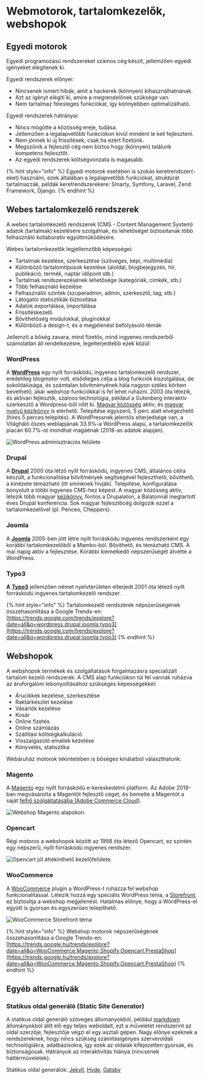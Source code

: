 # Webmotorok, tartalomkezelők, webshopok

## Egyedi motorok

Egyedi programozású rendszereket számos cég készít, jellemzően egyedi igényeket elégítenek ki.

Egyedi rendszerek előnyei: 

* Nincsenek ismert hibák, amit a hackerek \(könnyen\) kihasználhatnának.
* Azt az igényt elégíti ki, amire a megrendelőnek szüksége van.
* Nem tartalmaz felesleges funkciókat, így könnyebben optimalizálható.

Egyedi rendszerek hátrányai: 

* Nincs mögötte a közösség ereje, tudása.
* Jellemzően a legalapvetőbb funkciókon kívül mindent le kell fejleszteni.
* Nem jönnek ki új frissítések, csak ha ezért fizetünk.
* Megszűnik a fejlesztő cég nem biztos hogy \(könnyen\) találunk kompetens fejlesztőt.
* Az egyedi rendszerek költségvonzata is magasabb.

{% hint style="info" %}
Egyedi motorok esetében is szokás keretrendszer\(-eket\) használni, ezek általában a legalapvetőbb funkciókat, struktúrát tartalmazzák, példák keretrendszerekere: Smarty, Symfony, Laravel, Zend Framework, Django.
{% endhint %}

## Webes tartalomkezelő rendszerek 

A webes tartalomkezelő rendszerek \(CMS - Content Management System\) adatok \(tartalmak\) kezelésére szolgálnak, és lehetőséget biztosítanak több felhasználó kollaboratív együttműködésére.

Webes tartalomkezelők legjellemzőbb képességei:

* Tartalmak kezelése, szerkesztése \(szöveges, képi, multimédia\)
* Különböző tartalomtípusok kezelése \(aloldal, blogbejegyzés, hír, publikáció, termék, naptár időpont stb.\)
* Tartalmak rendszerezésének lehetősége \(kategóriák, cimkék, stb.\)
* Több felhasználó kezelése
* Felhasználói szintek \(szuperadmin, admin, szerkesztő, tag, stb.\)
* Látogatói statisztikák biztosítása
* Adatok exportálása, importálása
* Frissítéskezelő
* Bővíthetőség modulokkal, pluginokkal
* Különböző a design-t, és a megjelenést befolyásoló témák

Jellemző a bőség zavara, mind fizetős, mind ingyenes rendszerből számolatlan áll rendelkezésre, legelterjedtebb ezek közül:

### WordPress

A [**WordPress**](https://wordpress.org/) egy nyílt forráskódú, ingyenes tartalomkezelő rendszer, eredetileg blogmotor volt, elsődleges célja a blog funkciók kiszolgálása, de sokoldalúsága, és számtalan bővítményének hála nagyon széles körben bevethető, akár webshop funkciókkal is fel lehet ruházni. 2003 óta létezik, és aktívan fejlesztik, számos technológia, például a Gutenberg interaktív szerkesztő a Wordpress-ből nőtt ki. [Magyar közösség](http://wphu.org/) aktív, és [magyar nyelvű kézikönyv](https://wphu.org/wordpress-kezikonyv/) is elérhető. Telepítése egyszerű, 5 perc alatt elvégezhető \(híres 5 perces telepítés\). A WordPressnek jelentős elterjedsége van, a Világháló öszes weblapjának 33.9%-a WordPress alapú, a tartalomkezelők piacán 60.7%-ot mondhat magáénak \(2018-as adatok alapján\).

![WordPress adminisztr&#xE1;ci&#xF3;s fel&#xFC;lete](../.gitbook/assets/wp-admin.png)

### Drupal

A [**Drupal**](https://www.drupal.org/) 2000 óta létző nyílt forráskódú, ingyenes CMS, általános célra készült, a funkcionalitása bővítmények segítségével fejleszthető, bővíthető, a kinézete témázható \(itt sminknek hívják\). Telepítése, konfigurálása bonyolult a többi ingyenes CMS-hez képest. A magyar közösség aktív, létezik több magyar [kézikönyv](https://www.drupal.org/hu/docs/user_guide/hu/index.html), fontos a Drupalaton, a Balatonnál megtartott éves Drupál konferencia. Sok magyar fejlesztőcég dolgozik ezzel a tartalomkezelővel \(pl. Penceo, Cheppers\).

### Joomla

A [**Joomla**](https://www.joomla.org) 2005-ben jött létre nyílt forráskódu ingyenes rendszerként egy korábbi tartalomkezelőből a Mambo-ból. Bővíthető, és témázható CMS. A mai napig aktív a fejlesztése. Korábbi kiemelkedő népszerűségét átvette a WordPress.

### Typo3

**A** [**Typo3**](https://typo3.org/) jellemzően német nyelvterületen elterjedt 2001 óta létező nyílt forráskódú ingyenes tartalomkezelő rendszer.

{% hint style="info" %}
Tartalomkezelő rendszerek népszerűségének összehasonlítása a Google Trends-en: [https://trends.google.com/trends/explore?date=all&q=wordpress,drupal,joomla,typo3](https://trends.google.com/trends/explore?date=all&q=wordpress,drupal,joomla,typo3)
{% endhint %}

## Webshopok

A webshopok termékek és szolgáltatások forgalmazásra specializált tartalom kezelő rendszerek. A CMS alap funkciókon túl fel vannak ruházva az áruforgalom lebonyolításához szükséges képességekkel:

* Árucikkek kezelése, szerkesztése
* Raktárkészlet kezelése
* Vásárlók kezelése
* Kosár
* Online fizetés
* Online számlázás
* Szállítási költségkalkuláció
* Visszaigazoló emailek kezelése
* Könyvelés, statisztika

Webáruház motorok tekintetében is bőséges kínálatból választhatunk:

### Magento

A [Magento](https://magento.com/home_page) egy nyílt forráskódú e-kereskedelmi platform. Az Adobe 2018-ban megvásárolta a Magentót fejlesztő céget, és bemelte a Magentót a saját [felhő szolgáltatásába \(Adobe Commerce Cloud\)](https://www.adobe.com/commerce/magento.html).

![Webshop Magento alapokon.](../.gitbook/assets/magento-skin.png)

### Opencart

Régi motoros a webshopok között az 1998 óta létező Opencart, ez szintén egy népszerű, nyílt forráskódú ingyenes rendszer.

![Opencart j&#xF3;l &#xE1;ttekinthet&#x151; kezel&#x151;fel&#xFC;lete.](../.gitbook/assets/opencart.png)

### WooCommerce

A [WooCommerce](https://woocommerce.com/) plugin a WordPress-t ruházza fel webshop funkcionalítással. Létezik hozzá egy speciális WordPress téma, a [Storefront](https://woocommerce.com/storefront/), ez biztosítja a webshop megjelenést. Hatalmas előnye, hogy a WordPress-el együtt is gyorsan és egyszerűen telepíthető.

![WooCommerce Storefront t&#xE9;ma](../.gitbook/assets/storefront-demo%20%281%29.png)

{% hint style="info" %}
Webshop motorok népszerűségének összehasonlítása a Google Trends-en: [https://trends.google.hu/trends/explore?date=all&q=WooCommerce,Magento,Shopify,Opencart,PrestaShop](https://trends.google.hu/trends/explore?date=all&q=WooCommerce,Magento,Shopify,Opencart,PrestaShop)
{% endhint %}

## Egyéb alternatívák

### Statikus oldal generáló \(Static Site Generator\)

A statikus oldal generáló szöveges állományokból, például [markdown](https://www.markdownguide.org/getting-started) állományokból állít elő egy teljes weboldalt, ezt a műveletet rendszerint az oldal szerzője, fejlesztője végzi el egy asztali gépen. Nagy előnye ezeknek a rendszereknek, hogy nincs szükség számításigényes szerveroldali technológiákra, adatbázisokra, így ezek az oldalak kifejezetten gyorsak, és biztonságosak. Hátrányuk az interaktivitás hiánya \(nincsenek háttérműveletek\). 

Statikus oldal generálók: [Jekyll](https://jekyllrb.com/), [Hyde](http://hyde.github.io/), [Gatsby](https://www.gatsbyjs.org/)



